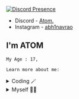 [![Discord Presence](https://lanyard.cnrad.dev/api/1153617490769879100)](https://discord.com/users/1153617490769879100)

- Discord - [Atom.](https://discord.com/users/1153617490769879100)
- Instagram - [abh1navrao](https://instagram.com/abh1navrao)

## I'm ATOM</h1> 
```
My Age : 17,

Learn more about me:
```


<details>
    <summary>Coding 🪄</summary>

```py
import the_best as Atom

class Coding(Atom):
    def __init__(self):
        super.__init__()
    
    def languages(self):
        self.expert = "Python"
        self.intermediate = ["HTML"]
        self.beginner = "Rust"

    def interests(self):
        self.enviroment = "Atom" #R.I.P
        self.specialities = ["Coding"]     

    def projects(self):
        self.current = "https://instagram.com/abh1navrao" 
        self.discord = ["Atom.#3989"]
        self.spotify = "Abhinav..!!"
        self.hcaptcha = "Bypass"

```
</details>

<details>
    <summary>Myself 🙋‍♂️</summary>

```py
from Atom import Person
import world_wide_web as www

class Myself(Person):
    def __init__(self):
        super.__init__()
    
    def life(self):
        self.age = 16
        self.languages = ["English", "Hindi"]
        self.location = www.discord.com
        self.fun_fact = "I am dead"

    def contact(self):
        self.discord = "Atom.#3989"
        self.server = "NA"
        self.freelancing = self.discord
        self.collaborations = self.discord
```
</details>
<br>
